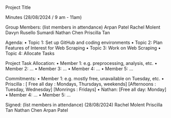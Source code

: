 Project Title

Minutes (28/08/2024 / 9 am - 11am)

Group Members: (list members in attendance)
Arpan Patel
Rachel Molent
Davyn Rusello Sumardi
Nathan Chen
Priscilla Tan

Agenda:
• Topic 1: Set up GitHub and coding environments
• Topic 2: Plan Features of Interest for Web Scraping
• Topic 3: Work on Web Scraping
• Topic 4: Allocate Tasks

Project Task Allocation:
• Member 1: e.g. preprocessing, analysis, etc.
• Member 2: ...
• Member 3: ...
• Member 4: ...
• Member 5: ...

Commitments:
• Member 1: e.g. mostly free, unavailable on Tuesday, etc.
• Priscilla : [ Free all day : Mondays, Thursdays, weekends] [Afternoons : Tuesday, Wednesday] [Monrings : Fridays]
• Nathan: [Free all day: Monday]
• Member 4: ...
• Member 5: ...

Signed: (list members in attendance) (28/08/2024)
Rachel Molent
Priscilla Tan 
Nathan Chen
Arpan Patel
